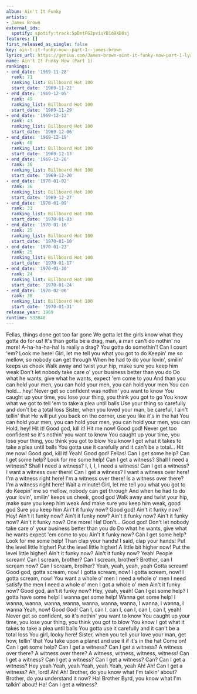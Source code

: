 ```yaml
---
album: Ain't It Funky
artists:
- James Brown
external_ids:
  spotify: spotify:track:5pDntFG2pviuYB1d9XB0sj
features: []
first_released_as_single: false
key: ain-t-it-funky-now--part-1--james-brown
lyrics_url: https://genius.com/James-brown-aint-it-funky-now-part-1-lyrics
name: Ain't It Funky Now (Part 1)
rankings:
- end_date: '1969-11-28'
  rank: 71
  ranking_list: Billboard Hot 100
  start_date: '1969-11-22'
- end_date: '1969-12-05'
  rank: 49
  ranking_list: Billboard Hot 100
  start_date: '1969-11-29'
- end_date: '1969-12-12'
  rank: 43
  ranking_list: Billboard Hot 100
  start_date: '1969-12-06'
- end_date: '1969-12-19'
  rank: 40
  ranking_list: Billboard Hot 100
  start_date: '1969-12-13'
- end_date: '1969-12-26'
  rank: 36
  ranking_list: Billboard Hot 100
  start_date: '1969-12-20'
- end_date: '1970-01-02'
  rank: 36
  ranking_list: Billboard Hot 100
  start_date: '1969-12-27'
- end_date: '1970-01-09'
  rank: 31
  ranking_list: Billboard Hot 100
  start_date: '1970-01-03'
- end_date: '1970-01-16'
  rank: 25
  ranking_list: Billboard Hot 100
  start_date: '1970-01-10'
- end_date: '1970-01-23'
  rank: 25
  ranking_list: Billboard Hot 100
  start_date: '1970-01-17'
- end_date: '1970-01-30'
  rank: 24
  ranking_list: Billboard Hot 100
  start_date: '1970-01-24'
- end_date: '1970-02-06'
  rank: 38
  ranking_list: Billboard Hot 100
  start_date: '1970-01-31'
release_year: 1969
runtime: 533040
---
```

Fellas, things done got too far gone
We gotta let the girls know what they gotta do for us!
It's than gotta be a drag, man, a man can't do nothin' no more!
A-ha-ha-ha-ha!
Is really a drag?
You gotta do somethin'!
Can I count 'em?
Look me here!
Girl, let me tell you what you got to do
Keepin' me so mellow, so nobody can get through
When he had to do your lovin', smilin' keeps us cheek
Walk away and twist your hip, make sure you keep him weak
Don't let nobody take care o' your business better than you do
Do what he wants, give what he wants, expect 'em come to you
And than you can hold your men, you can hold your men, you can hold your men
You can hold... hey!
Never get so confident was nothin' you want to know
You caught up your time, you lose your thing, you think you got to go
You know what we got to tell 'em to take a plea until balls
Use your thing so carefully and don't be a total loss
Sister, when you loved your man, be careful, I ain't tellin' that
He will put you back on the corner, use you like it's in the hat
You can hold your men, you can hold your men, you can hold your men, you can
Hold, hey!
Hit it!
Good god, kill it!
Hit me now!
Good god!
Never get too confident so it's nothin' you want to know
You caught up your time, you lose your thing, you think you got to blow
You know I got what it takes to take a plea until balls
You gotta use it carefully and it can't be a total...
Hit me now!
Good god, kill it!
Yeah!
Good god!
Fellas!
Can I get some help?
Can I get some help?
Look for me some help!
Can I get a witness?
Shall I need a witness?
Shall I need a witness?
I, I, I, I need a witness!
Can I get a witness?
I want a witness over there!
Can I get a witness?
I want a witness over here!
I'm a witness right here!
I'm a witness over there!
Is a witness over there?
I'm a witness right here!
Wait a minute!
Girl, let me tell you what you got to do
Keepin' me so mellow, nobody can get through
And when he had to do your lovin', smilin' keeps us cheek, good god
Walk away and twist your hip, make sure you keep him weak
And make sure you keep him weak, good god
Sure you keep him
Ain't it funky now? Good god!
Ain't it funky now? Hey!
Ain't it funky now?
Ain't it funky now?
Ain't it funky now?
Ain't it funky now?
Ain't it funky now?
One more! Ha!
Don't... Good god!
Don't let nobody take care o' your business better than you do
Do what he wants, give what he wants expect 'em come to you
Ain't it funky now?
Can I get some help?
Look for me some help!
Than clap your hands!
I said, clap your hands!
Put the level little higher!
Put the level little higher!
A little bit higher now!
Put the level little higher!
Ain't it funky now?
Ain't it funky now?
Yeah!
People scream!
Can I scream, brother?
Can I scream, brother?
Brother, can I scream now?
Can I scream, brother?
Yeah, yeah, yeah, yeah
Gotta scream!
Good god, gotta scream, now!
I gotta scream, now!
I gotta scream, now!
I gotta scream, now!
You want a whole o' men
I need a whole o' men
I need satisfy the men
I need a whole o' men
I got a whole o' men
Ain't it funky now?
Good god, ain't it funky now?
Hey, yeah, yeah!
Can I get some help?
I gotta have some help!
I wanna get some help!
Wanna get some help!
I wanna, wanna, wanna, wanna, wanna, wanna, wanna, I wanna, I wanna, I wanna
Yeah, now!
Good God!
Can I, can I, can I, can I, can I, can I, yeah!
Never get so confident, so it's nothin' you want to know
You caught up your time, you lose your thing, you think you got to blow
You know I got what it takes to take a plea until balls
You gotta use it carefully and it can't be a total loss
You girl, looky here!
Sister, when you tell your love your man, get how, tellin' that
You take upon a planet and use it if it's in the hat
Come on!
Can I get some help?
Can I get a witness?
Can I get a witness?
A witness over there?
A witness over there?
A witness, witness, witness, witness!
Can I get a witness?
Can I get a witness?
Can I get a witness?
Can?
Can I get a witness?
Hey yeah
Yeah, yeah
Yeah, yeah
Yeah, yeah
Ah!
Ah!
Can I get a witness?
Ah, lord!
Ah!
Ah!
Brother, do you know what I'm talkin' about?
Brother, do you understand it now?
Ha!
Brother Byrd, you know what I'm talkin' about!
Ha!
Can I get a witness?
